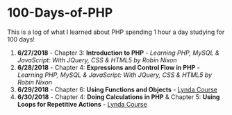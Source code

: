 # 100-Days-of-PHP
This is a log of what I learned about PHP spending 1 hour a day studying for 100 days!

1. **6/27/2018** - Chapter 3: **Introduction to PHP** - _Learning PHP, MySQL & JavaScript: With JQuery, CSS & HTML5 by Robin Nixon_
2. **6/28/2018** - Chapter 4: **Expressions and Control Flow in PHP** - _Learning PHP, MySQL & JavaScript: With JQuery, CSS & HTML5 by Robin Nixon_
3. **6/29/2018** - Chapter 6: **Using Functions and Objects** - <a href="https://www.lynda.com/PHP-tutorials/Comparing-date-function-DateTime-class/418256/452147-4.html?srchtrk=index%3a1%0alinktypeid%3a2%0aq%3aphp%0apage%3a1%0as%3arelevance%0asa%3atrue%0aproducttypeid%3a2Lynda Course">Lynda Course</a>
4. **6/30/2018** - Chapter 4: **Doing Calculations in PHP** & Chapter 5: **Using Loops for Repetitive Actions** - <a href="https://www.lynda.com/PHP-tutorials/Comparing-date-function-DateTime-class/418256/452147-4.html?srchtrk=index%3a1%0alinktypeid%3a2%0aq%3aphp%0apage%3a1%0as%3arelevance%0asa%3atrue%0aproducttypeid%3a2Lynda Course">Lynda Course</a>
